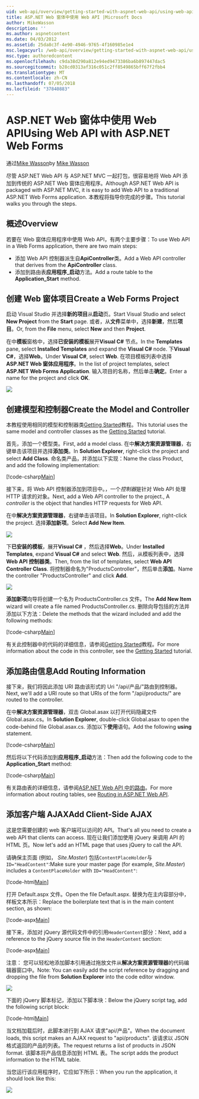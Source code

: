 ```yaml
---
uid: web-api/overview/getting-started-with-aspnet-web-api/using-web-api-with-aspnet-web-forms
title: ASP.NET Web 窗体中使用 Web API |Microsoft Docs
author: MikeWasson
description: ''
ms.author: aspnetcontent
ms.date: 04/03/2012
ms.assetid: 25da8c3f-4e90-4946-9765-4f160985e1e4
msc.legacyurl: /web-api/overview/getting-started-with-aspnet-web-api/using-web-api-with-aspnet-web-forms
msc.type: authoredcontent
ms.openlocfilehash: c9da38d290a812e94ed9473386ba6b897447dac5
ms.sourcegitcommit: b28cd0313af316c051c2ff8549865bff67f2fbb4
ms.translationtype: MT
ms.contentlocale: zh-CN
ms.lasthandoff: 07/05/2018
ms.locfileid: "37840883"
---
```

<a name="using-web-api-with-aspnet-web-forms"></a><span data-ttu-id="cdde1-102">ASP.NET Web 窗体中使用 Web API</span><span class="sxs-lookup"><span data-stu-id="cdde1-102">Using Web API with ASP.NET Web Forms</span></span>
====================
<span data-ttu-id="cdde1-103">通过[Mike Wasson](https://github.com/MikeWasson)</span><span class="sxs-lookup"><span data-stu-id="cdde1-103">by [Mike Wasson](https://github.com/MikeWasson)</span></span>

<span data-ttu-id="cdde1-104">尽管 ASP.NET Web API 与 ASP.NET MVC 一起打包，很容易地将 Web API 添加到传统的 ASP.NET Web 窗体应用程序。</span><span class="sxs-lookup"><span data-stu-id="cdde1-104">Although ASP.NET Web API is packaged with ASP.NET MVC, it is easy to add Web API to a traditional ASP.NET Web Forms application.</span></span> <span data-ttu-id="cdde1-105">本教程将指导你完成的步骤。</span><span class="sxs-lookup"><span data-stu-id="cdde1-105">This tutorial walks you through the steps.</span></span>

## <a name="overview"></a><span data-ttu-id="cdde1-106">概述</span><span class="sxs-lookup"><span data-stu-id="cdde1-106">Overview</span></span>

<span data-ttu-id="cdde1-107">若要在 Web 窗体应用程序中使用 Web API，有两个主要步骤：</span><span class="sxs-lookup"><span data-stu-id="cdde1-107">To use Web API in a Web Forms application, there are two main steps:</span></span>

- <span data-ttu-id="cdde1-108">添加 Web API 控制器派生自**ApiController**类。</span><span class="sxs-lookup"><span data-stu-id="cdde1-108">Add a Web API controller that derives from the **ApiController** class.</span></span>
- <span data-ttu-id="cdde1-109">添加到路由表**应用程序\_启动**方法。</span><span class="sxs-lookup"><span data-stu-id="cdde1-109">Add a route table to the **Application\_Start** method.</span></span>

## <a name="create-a-web-forms-project"></a><span data-ttu-id="cdde1-110">创建 Web 窗体项目</span><span class="sxs-lookup"><span data-stu-id="cdde1-110">Create a Web Forms Project</span></span>

<span data-ttu-id="cdde1-111">启动 Visual Studio 并选择**新的项目**从**启动**页。</span><span class="sxs-lookup"><span data-stu-id="cdde1-111">Start Visual Studio and select **New Project** from the **Start** page.</span></span> <span data-ttu-id="cdde1-112">或者，从**文件**菜单中，选择**新建**，然后**项目**。</span><span class="sxs-lookup"><span data-stu-id="cdde1-112">Or, from the **File** menu, select **New** and then **Project**.</span></span>

<span data-ttu-id="cdde1-113">在中**模板**窗格中，选择**已安装的模板**展开**Visual C#** 节点。</span><span class="sxs-lookup"><span data-stu-id="cdde1-113">In the **Templates** pane, select **Installed Templates** and expand the **Visual C#** node.</span></span> <span data-ttu-id="cdde1-114">下**Visual C#**，选择**Web**。</span><span class="sxs-lookup"><span data-stu-id="cdde1-114">Under **Visual C#**, select **Web**.</span></span> <span data-ttu-id="cdde1-115">在项目模板列表中选择**ASP.NET Web 窗体应用程序**。</span><span class="sxs-lookup"><span data-stu-id="cdde1-115">In the list of project templates, select **ASP.NET Web Forms Application**.</span></span> <span data-ttu-id="cdde1-116">输入项目的名称，然后单击**确定**。</span><span class="sxs-lookup"><span data-stu-id="cdde1-116">Enter a name for the project and click **OK**.</span></span>

![](using-web-api-with-aspnet-web-forms/_static/image1.png)

## <a name="create-the-model-and-controller"></a><span data-ttu-id="cdde1-117">创建模型和控制器</span><span class="sxs-lookup"><span data-stu-id="cdde1-117">Create the Model and Controller</span></span>

<span data-ttu-id="cdde1-118">本教程使用相同的模型和控制器类[Getting Started](tutorial-your-first-web-api.md)教程。</span><span class="sxs-lookup"><span data-stu-id="cdde1-118">This tutorial uses the same model and controller classes as the [Getting Started](tutorial-your-first-web-api.md) tutorial.</span></span>

<span data-ttu-id="cdde1-119">首先，添加一个模型类。</span><span class="sxs-lookup"><span data-stu-id="cdde1-119">First, add a model class.</span></span> <span data-ttu-id="cdde1-120">在中**解决方案资源管理器**，右键单击该项目并选择**添加类**。</span><span class="sxs-lookup"><span data-stu-id="cdde1-120">In **Solution Explorer**, right-click the project and select **Add Class**.</span></span> <span data-ttu-id="cdde1-121">命名类产品，并添加以下实现：</span><span class="sxs-lookup"><span data-stu-id="cdde1-121">Name the class Product, and add the following implementation:</span></span>

[!code-csharp[Main](using-web-api-with-aspnet-web-forms/samples/sample1.cs)]

<span data-ttu-id="cdde1-122">接下来，将 Web API 控制器添加到项目中。，一个*控制器*是针对 Web API 处理 HTTP 请求的对象。</span><span class="sxs-lookup"><span data-stu-id="cdde1-122">Next, add a Web API controller to the project., A *controller* is the object that handles HTTP requests for Web API.</span></span>

<span data-ttu-id="cdde1-123">在中**解决方案资源管理器**，右键单击该项目。</span><span class="sxs-lookup"><span data-stu-id="cdde1-123">In **Solution Explorer**, right-click the project.</span></span> <span data-ttu-id="cdde1-124">选择**添加新项**。</span><span class="sxs-lookup"><span data-stu-id="cdde1-124">Select **Add New Item**.</span></span>

![](using-web-api-with-aspnet-web-forms/_static/image2.png)

<span data-ttu-id="cdde1-125">下**已安装的模板**，展开**Visual C#** ，然后选择**Web**。</span><span class="sxs-lookup"><span data-stu-id="cdde1-125">Under **Installed Templates**, expand **Visual C#** and select **Web**.</span></span> <span data-ttu-id="cdde1-126">然后，从模板列表中，选择**Web API 控制器类**。</span><span class="sxs-lookup"><span data-stu-id="cdde1-126">Then, from the list of templates, select **Web API Controller Class**.</span></span> <span data-ttu-id="cdde1-127">将控制器命名为"ProductsController"，然后单击**添加**。</span><span class="sxs-lookup"><span data-stu-id="cdde1-127">Name the controller "ProductsController" and click **Add**.</span></span>

![](using-web-api-with-aspnet-web-forms/_static/image3.png)

<span data-ttu-id="cdde1-128">**添加新项**向导将创建一个名为 ProductsController.cs 文件。</span><span class="sxs-lookup"><span data-stu-id="cdde1-128">The **Add New Item** wizard will create a file named ProductsController.cs.</span></span> <span data-ttu-id="cdde1-129">删除向导包括的方法并添加以下方法：</span><span class="sxs-lookup"><span data-stu-id="cdde1-129">Delete the methods that the wizard included and add the following methods:</span></span>

[!code-csharp[Main](using-web-api-with-aspnet-web-forms/samples/sample2.cs)]

<span data-ttu-id="cdde1-130">有关此控制器中的代码的详细信息，请参阅[Getting Started](tutorial-your-first-web-api.md)教程。</span><span class="sxs-lookup"><span data-stu-id="cdde1-130">For more information about the code in this controller, see the [Getting Started](tutorial-your-first-web-api.md) tutorial.</span></span>

## <a name="add-routing-information"></a><span data-ttu-id="cdde1-131">添加路由信息</span><span class="sxs-lookup"><span data-stu-id="cdde1-131">Add Routing Information</span></span>

<span data-ttu-id="cdde1-132">接下来，我们将因此添加 URI 路由该形式的 Uri &quot;/api/产品/&quot;路由到控制器。</span><span class="sxs-lookup"><span data-stu-id="cdde1-132">Next, we'll add a URI route so that URIs of the form &quot;/api/products/&quot; are routed to the controller.</span></span>

<span data-ttu-id="cdde1-133">在中**解决方案资源管理器**，双击 Global.asax 以打开代码隐藏文件 Global.asax.cs。</span><span class="sxs-lookup"><span data-stu-id="cdde1-133">In **Solution Explorer**, double-click Global.asax to open the code-behind file Global.asax.cs.</span></span> <span data-ttu-id="cdde1-134">添加以下**使用**语句。</span><span class="sxs-lookup"><span data-stu-id="cdde1-134">Add the following **using** statement.</span></span>

[!code-csharp[Main](using-web-api-with-aspnet-web-forms/samples/sample3.cs)]

<span data-ttu-id="cdde1-135">然后将以下代码添加到**应用程序\_启动**方法：</span><span class="sxs-lookup"><span data-stu-id="cdde1-135">Then add the following code to the **Application\_Start** method:</span></span>

[!code-csharp[Main](using-web-api-with-aspnet-web-forms/samples/sample4.cs)]

<span data-ttu-id="cdde1-136">有关路由表的详细信息，请参阅[ASP.NET Web API 中的路由](../web-api-routing-and-actions/routing-in-aspnet-web-api.md)。</span><span class="sxs-lookup"><span data-stu-id="cdde1-136">For more information about routing tables, see [Routing in ASP.NET Web API](../web-api-routing-and-actions/routing-in-aspnet-web-api.md).</span></span>

## <a name="add-client-side-ajax"></a><span data-ttu-id="cdde1-137">添加客户端 AJAX</span><span class="sxs-lookup"><span data-stu-id="cdde1-137">Add Client-Side AJAX</span></span>

<span data-ttu-id="cdde1-138">这是您需要创建的 web 客户端可以访问的 API。</span><span class="sxs-lookup"><span data-stu-id="cdde1-138">That's all you need to create a web API that clients can access.</span></span> <span data-ttu-id="cdde1-139">现在让我们添加使用 jQuery 来调用 API 的 HTML 页。</span><span class="sxs-lookup"><span data-stu-id="cdde1-139">Now let's add an HTML page that uses jQuery to call the API.</span></span>

<span data-ttu-id="cdde1-140">请确保主页面 (例如， *Site.Master*) 包括`ContentPlaceHolder`与`ID="HeadContent"`:</span><span class="sxs-lookup"><span data-stu-id="cdde1-140">Make sure your master page (for example, *Site.Master*) includes a `ContentPlaceHolder` with `ID="HeadContent"`:</span></span>

[!code-html[Main](using-web-api-with-aspnet-web-forms/samples/sample8.html)]

<span data-ttu-id="cdde1-141">打开 Default.aspx 文件。</span><span class="sxs-lookup"><span data-stu-id="cdde1-141">Open the file Default.aspx.</span></span> <span data-ttu-id="cdde1-142">替换为在主内容部分中，样板文本所示：</span><span class="sxs-lookup"><span data-stu-id="cdde1-142">Replace the boilerplate text that is in the main content section, as shown:</span></span>

[!code-aspx[Main](using-web-api-with-aspnet-web-forms/samples/sample5.aspx)]

<span data-ttu-id="cdde1-143">接下来，添加对 jQuery 源代码文件中的引用`HeaderContent`部分：</span><span class="sxs-lookup"><span data-stu-id="cdde1-143">Next, add a reference to the jQuery source file in the `HeaderContent` section:</span></span>

[!code-aspx[Main](using-web-api-with-aspnet-web-forms/samples/sample6.aspx?highlight=2)]

<span data-ttu-id="cdde1-144">注意： 您可以轻松地添加脚本引用通过拖放文件从**解决方案资源管理器**的代码编辑器窗口中。</span><span class="sxs-lookup"><span data-stu-id="cdde1-144">Note: You can easily add the script reference by dragging and dropping the file from **Solution Explorer** into the code editor window.</span></span>

![](using-web-api-with-aspnet-web-forms/_static/image4.png)

<span data-ttu-id="cdde1-145">下面的 jQuery 脚本标记，添加以下脚本块：</span><span class="sxs-lookup"><span data-stu-id="cdde1-145">Below the jQuery script tag, add the following script block:</span></span>

[!code-html[Main](using-web-api-with-aspnet-web-forms/samples/sample7.html)]

<span data-ttu-id="cdde1-146">当文档加载后时，此脚本进行到 AJAX 请求&quot;api/产品&quot;。</span><span class="sxs-lookup"><span data-stu-id="cdde1-146">When the document loads, this script makes an AJAX request to &quot;api/products&quot;.</span></span> <span data-ttu-id="cdde1-147">该请求以 JSON 格式返回的产品的列表。</span><span class="sxs-lookup"><span data-stu-id="cdde1-147">The request returns a list of products in JSON format.</span></span> <span data-ttu-id="cdde1-148">该脚本将产品信息添加到 HTML 表。</span><span class="sxs-lookup"><span data-stu-id="cdde1-148">The script adds the product information to the HTML table.</span></span>

<span data-ttu-id="cdde1-149">当您运行该应用程序时，它应如下所示：</span><span class="sxs-lookup"><span data-stu-id="cdde1-149">When you run the application, it should look like this:</span></span>

![](using-web-api-with-aspnet-web-forms/_static/image5.png)
